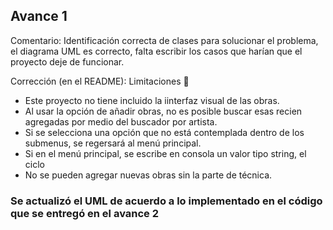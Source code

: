 ## Avance 1

Comentario: Identificación correcta de clases para solucionar el problema, el diagrama UML es correcto, falta escribir los casos que harían que el proyecto deje de funcionar.

Corrección (en el README): 
Limitaciones 🧩
- Este proyecto no tiene incluido la iinterfaz visual de las obras.
- Al usar la opción de añadir obras, no es posible buscar esas recien agregadas por medio del buscador por artista.
- Si se selecciona una opción que no está contemplada dentro de los submenus, se regersará al menú principal.
- Si en el menú principal, se escribe en consola un valor tipo string, el ciclo
- No se pueden agregar nuevas obras sin la parte de técnica.

### Se actualizó el UML de acuerdo a lo implementado en el código que se entregó en el avance 2
